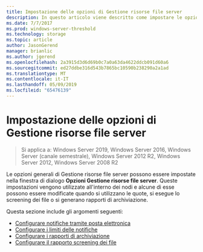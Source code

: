 ```yaml
---
title: Impostazione delle opzioni di Gestione risorse file server
description: In questo articolo viene descritto come impostare le opzioni di Gestione risorse file server
ms.date: 7/7/2017
ms.prod: windows-server-threshold
ms.technology: storage
ms.topic: article
author: JasonGerend
manager: brianlic
ms.author: jgerend
ms.openlocfilehash: 2a3915d3d6d69b0c7a0a63da4622ddcb091d60a6
ms.sourcegitcommit: ed27ddbe316d543b7865bc10590b238290a2a1ad
ms.translationtype: MT
ms.contentlocale: it-IT
ms.lasthandoff: 05/09/2019
ms.locfileid: "65476139"
---
```

# <a name="setting-file-server-resource-manager-options"></a>Impostazione delle opzioni di Gestione risorse file server

> Si applica a: Windows Server 2019, Windows Server 2016, Windows Server (canale semestrale), Windows Server 2012 R2, Windows Server 2012, Windows Server 2008 R2

Le opzioni generali di Gestione risorse file server possono essere impostate nella finestra di dialogo **Opzioni Gestione risorse file server**. Queste impostazioni vengono utilizzate all'interno dei nodi e alcune di esse possono essere modificate quando si utilizzano le quote, si esegue lo screening dei file o si generano rapporti di archiviazione.

Questa sezione include gli argomenti seguenti:

-   [Configurare notifiche tramite posta elettronica](configure-email-notifications.md)
-   [Configurare i limiti delle notifiche](configure-notification-limits.md)
-   [Configurare i rapporti di archiviazione](configure-storage-reports.md)
-   [Configurare il rapporto screening dei file](configure-file-screen-audit.md)



